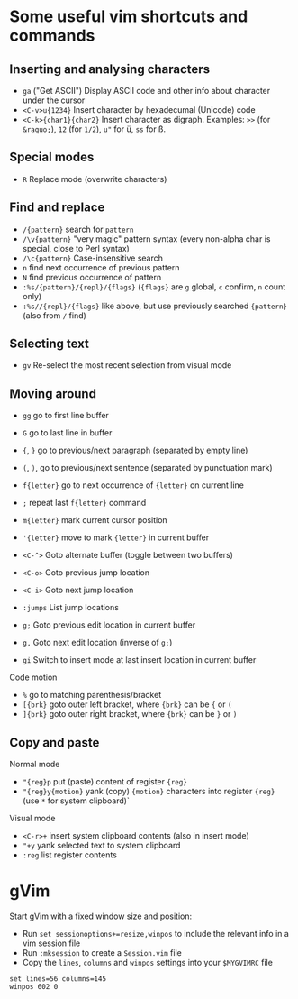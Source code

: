 # Some useful vim shortcuts and commands

## Inserting and analysing characters

* `ga` ("Get ASCII") Display ASCII code and other info about character under the cursor
* `<C-v>u{1234}`  Insert character by hexadecumal (Unicode) code
* `<C-k>{char1}{char2}` Insert character as digraph. Examples: `>>` (for `&raquo;`), `12` (for `1/2`), `u"` for ü, `ss` for ß.

## Special modes

* `R` Replace mode (overwrite characters)

## Find and replace

* `/{pattern}` search for `pattern`
* `/\v{pattern}` "very magic" pattern syntax (every non-alpha char is special, close to Perl syntax)
* `/\c{pattern}` Case-insensitive search
* `n` find next occurrence of previous pattern
* `N` find previous occurrence of pattern
* `:%s/{pattern}/{repl}/{flags}` (`{flags}` are `g` global, `c` confirm, `n` count only)
* `:%s//{repl}/{flags}` like above, but use previously searched `{pattern}` (also from `/` find)

## Selecting text

* `gv` Re-select the most recent selection from visual mode

## Moving around

* `gg` go to first line buffer
* `G` go to last line in buffer
* `{`, `}` go to previous/next paragraph (separated by empty line)
* `(`, `)`, go to previous/next sentence (separated by punctuation mark)
* `f{letter}` go to next occurrence of `{letter}` on current line
* `;` repeat last `f{letter}` command

* `m{letter}` mark current cursor position
* `'{letter}` move to mark `{letter}` in current buffer


* `<C-^>` Goto alternate buffer (toggle between two buffers)
* `<C-o>` Goto previous jump location
* `<C-i>` Goto next jump location
* `:jumps` List jump locations

* `g;` Goto previous edit location in current buffer
* `g,` Goto next edit location (inverse of `g;`)
* `gi` Switch to insert mode at last insert location in current buffer

Code motion

* `%` go to matching parenthesis/bracket
* `[{brk}` goto outer left bracket, where `{brk}` can be `{` or `(`
* `]{brk}` goto outer right bracket, where `{brk}` can be `}` or `)`

## Copy and paste

Normal mode

* `"{reg}p` put (paste) content of register `{reg}`
* `"{reg}y{motion}` yank (copy) `{motion}` characters into register `{reg}` (use `*` for system clipboard)`

Visual mode

* `<C-r>+` insert system clipboard contents (also in insert mode)
* `"+y` yank selected text to system clipboard
* `:reg` list register contents

# gVim

Start gVim with a fixed window size and position:

* Run `set sessionoptions+=resize,winpos` to include the relevant info in a vim session file
* Run `:mksession` to create a `Session.vim` file
* Copy the `lines`, `columns` and `winpos` settings into your `$MYGVIMRC` file

```vim
set lines=56 columns=145
winpos 602 0
```

